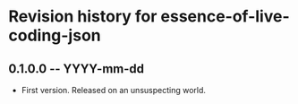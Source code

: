 # Revision history for essence-of-live-coding-json

## 0.1.0.0 -- YYYY-mm-dd

* First version. Released on an unsuspecting world.

